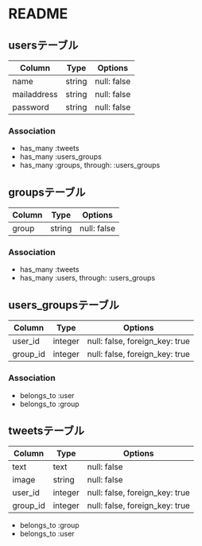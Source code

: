 # README
## usersテーブル

|Column|Type|Options|
|------|----|-------|
|name|string|null: false|
|mailaddress|string|null: false|
|password|string|null: false|

### Association
- has_many :tweets
- has_many :users_groups
- has_many :groups, through: :users_groups

## groupsテーブル

|Column|Type|Options|
|------|----|-------|
|group|string|null: false|

### Association
- has_many :tweets
- has_many :users, through: :users_groups

## users_groupsテーブル

|Column|Type|Options|
|------|----|-------|
|user_id|integer|null: false, foreign_key: true|
|group_id|integer|null: false, foreign_key: true|

### Association
- belongs_to :user
- belongs_to :group

## tweetsテーブル

|Column|Type|Options|
|------|----|-------|
|text|text|null: false|
|image|string|null: false|
|user_id|integer|null: false, foreign_key: true|
|group_id|integer|null: false, foreign_key: true|

- belongs_to :group
- belongs_to :user 